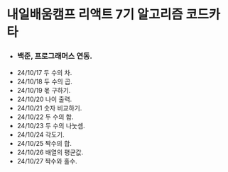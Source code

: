 # 내일배움캠프 리액트 7기 알고리즘 코드카타

- ### 백준, 프로그래머스 연동.
- 24/10/17 두 수의 차.
- 24/10/18 두 수의 곱.
- 24/10/19 몫 구하기.
- 24/10/20 나이 출력.
- 24/10/21 숫자 비교하기.
- 24/10/22 두 수의 합.
- 24/10/23 두 수의 나눗셈.
- 24/10/24 각도기.
- 24/10/25 짝수의 합.
- 24/10/26 배열의 평균값.
- 24/10/27 짝수와 홀수.
